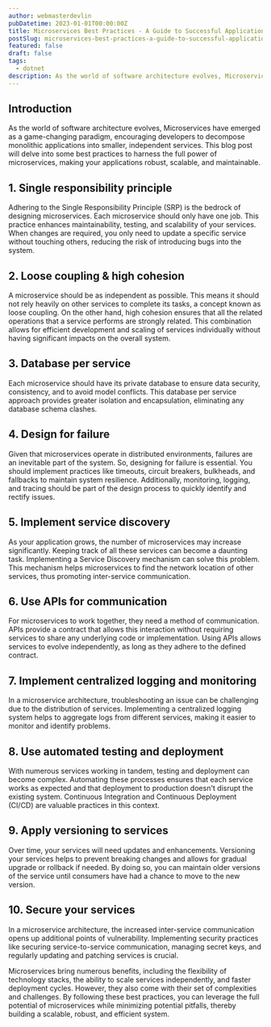```yaml
---
author: webmasterdevlin
pubDatetime: 2023-01-01T00:00:00Z
title: Microservices Best Practices - A Guide to Successful Application Design
postSlug: microservices-best-practices-a-guide-to-successful-application-design
featured: false
draft: false
tags:
  - dotnet
description: As the world of software architecture evolves, Microservices have emerged as a game-changing paradigm, encouraging developers to decompose monolithic applications into smaller, independent services.…
---
```


## Introduction

As the world of software architecture evolves, Microservices have emerged as a game-changing paradigm, encouraging developers to decompose monolithic applications into smaller, independent services. This blog post will delve into some best practices to harness the full power of microservices, making your applications robust, scalable, and maintainable.

## 1. Single responsibility principle

Adhering to the Single Responsibility Principle (SRP) is the bedrock of designing microservices. Each microservice should only have one job. This practice enhances maintainability, testing, and scalability of your services. When changes are required, you only need to update a specific service without touching others, reducing the risk of introducing bugs into the system.

## 2. Loose coupling & high cohesion

A microservice should be as independent as possible. This means it should not rely heavily on other services to complete its tasks, a concept known as loose coupling. On the other hand, high cohesion ensures that all the related operations that a service performs are strongly related. This combination allows for efficient development and scaling of services individually without having significant impacts on the overall system.

## 3. Database per service

Each microservice should have its private database to ensure data security, consistency, and to avoid model conflicts. This database per service approach provides greater isolation and encapsulation, eliminating any database schema clashes.

## 4. Design for failure

Given that microservices operate in distributed environments, failures are an inevitable part of the system. So, designing for failure is essential. You should implement practices like timeouts, circuit breakers, bulkheads, and fallbacks to maintain system resilience. Additionally, monitoring, logging, and tracing should be part of the design process to quickly identify and rectify issues.

## 5. Implement service discovery

As your application grows, the number of microservices may increase significantly. Keeping track of all these services can become a daunting task. Implementing a Service Discovery mechanism can solve this problem. This mechanism helps microservices to find the network location of other services, thus promoting inter-service communication.

## 6. Use APIs for communication

For microservices to work together, they need a method of communication. APIs provide a contract that allows this interaction without requiring services to share any underlying code or implementation. Using APIs allows services to evolve independently, as long as they adhere to the defined contract.

## 7. Implement centralized logging and monitoring

In a microservice architecture, troubleshooting an issue can be challenging due to the distribution of services. Implementing a centralized logging system helps to aggregate logs from different services, making it easier to monitor and identify problems.

## 8. Use automated testing and deployment

With numerous services working in tandem, testing and deployment can become complex. Automating these processes ensures that each service works as expected and that deployment to production doesn't disrupt the existing system. Continuous Integration and Continuous Deployment (CI/CD) are valuable practices in this context.

## 9. Apply versioning to services

Over time, your services will need updates and enhancements. Versioning your services helps to prevent breaking changes and allows for gradual upgrade or rollback if needed. By doing so, you can maintain older versions of the service until consumers have had a chance to move to the new version.

## 10. Secure your services

In a microservice architecture, the increased inter-service communication opens up additional points of vulnerability. Implementing security practices like securing service-to-service communication, managing secret keys, and regularly updating and patching services is crucial.

Microservices bring numerous benefits, including the flexibility of technology stacks, the ability to scale services independently, and faster deployment cycles. However, they also come with their set of complexities and challenges. By following these best practices, you can leverage the full potential of microservices while minimizing potential pitfalls, thereby building a scalable, robust, and efficient system.
